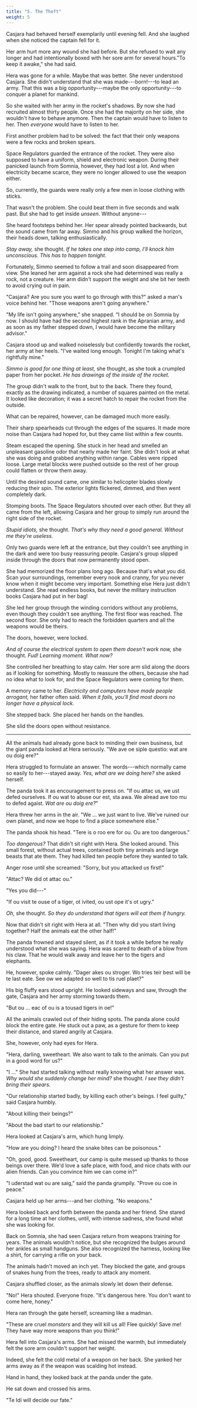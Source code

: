 ```yaml
---
title: "5. The Theft"
weight: 5
---
```


Casjara had behaved herself exemplarily until evening fell. And she laughed when she noticed the captain fell for it.

Her arm hurt more any wound she had before. But she refused to wait any longer and had intentionally boxed with her sore arm for several hours."To keep it awake," she had said.

Hera was gone for a while. Maybe that was better. She never understood Casjara. She didn't understand that she was made---born!---to lead an army. That this was a big opportunity---maybe the only opportunity---to conquer a planet for mankind.

So she waited with her army in the rocket's shadows. By now she had recruited almost thirty people. Once she had the majority on her side, she wouldn't have to behave anymore. Then the captain would have to listen to her. Then _everyone_ would have to listen to her. 

First another problem had to be solved: the fact that their only weapons were a few rocks and broken spears.

Space Regulators guarded the entrance of the rocket. They were also supposed to have a uniform, shield and electronic weapon. During their panicked launch from Somnia, however, they had lost a lot. And when electricity became scarce, they were no longer allowed to use the weapon either.

So, currently, the guards were really only a few men in loose clothing with sticks.

That wasn't the problem. She could beat them in five seconds and walk past. But she had to get inside _unseen_. Without anyone---

She heard footsteps behind her. Her spear already pointed backwards, but the sound came from far away. Simmo and his group walked the horizon, their heads down, talking enthusiastically. 

_Stay away,_ she thought. _If he takes one step into camp, I'll knock him unconscious. This has to happen tonight._

Fortunately, Simmo seemed to follow a trail and soon disappeared from view. She leaned her arm against a rock she had determined was really a rock, not a creature. Her arm didn't support the weight and she bit her teeth to avoid crying out in pain.

"Casjara? Are you sure you want to go through with this?" asked a man's voice behind her. "Those weapons aren't going anywhere."

"My life isn't going anywhere," she snapped. "I should be on Somnia by now. I should have had the second highest rank in the Apranian army, and as soon as my father stepped down, I would have become the military advisor." 

Casjara stood up and walked noiselessly but confidently towards the rocket, her army at her heels. "I've waited long enough. Tonight I'm taking what's rightfully mine."

_Simmo is good for one thing at least,_ she thought, as she took a crumpled paper from her pocket. _He has drawings of the inside of the rocket._

The group didn't walk to the front, but to the back. There they found, exactly as the drawing indicated, a number of squares painted on the metal. It looked like decoration; it was a secret hatch to repair the rocket from the outside.

What can be repaired, however, can be damaged much more easily.

Their sharp spearheads cut through the edges of the squares. It made more noise than Casjara had hoped for, but they came liist within a few counts. 

Steam escaped the opening. She stuck in her head and smelled an unpleasant gasoline odor that nearly made her faint. She didn't look at what she was doing and grabbed anything within range. Cables were ripped loose. Large metal blocks were pushed outside so the rest of her group could flatten or throw them away.

Until the desired sound came, one similar to helicopter blades slowly reducing their spin. The exterior lights flickered, dimmed, and then went completely dark. 

Stomping boots. The Space Regulators shouted over each other. But they all came from the left, allowing Casjara and her group to simply run around the right side of the rocket.

_Stupid idiots,_ she thought. _That's why they need a good general. Without me they're useless._ 

Only two guards were left at the entrance, but they couldn't see anything in the dark and were too busy reassuring people. Casjara's group slipped inside through the doors that now permanently stood open.

She had memorized the floor plans long ago. Because that's what you did. Scan your surroundings, remember every nook and cranny, for you never know when it might become very important. Something else Hera just didn't understand. She read endless books, but never the military instruction books Casjara had put in her bag!

She led her group through the winding corridors without any problems, even though they couldn't see anything. The first floor was reached. The second floor. She only had to reach the forbidden quarters and all the weapons would be theirs.

The doors, however, were locked.

_And of course the electrical system to open them doesn't work now,_ she thought. _Fud! Learning moment. What now?_

She controlled her breathing to stay calm. Her sore arm slid along the doors as if looking for something. Mostly to reassure the others, because she had no idea what to look for, and the Space Regulators were coming for them.

A memory came to her. _Electricity and computers have made people arrogant,_ her father often said. _When it fails, you'll find most doors no longer have a physical lock._

She stepped back. She placed her hands on the handles. 

She slid the doors open without resistance.

___

All the animals had already gone back to minding their own business, but the giant panda looked at Hera seriously. "We ave oe siple questio: wat are ou doig ere?"

Hera struggled to formulate an answer. The words---which normally came so easily to her---stayed away. _Yes, what are we doing here?_ she asked herself.

The panda took it as encouragement to press on. "If ou attac us, we ust defed ourselves. If ou wat to abuse our est, sta awa. We alread ave too mu to defed agaist. _Wat are ou doig ere?_"

Hera threw her arms in the air. "We ... we just want to live. We've ruined our own planet, and now we hope to find a place somewhere else."

The panda shook his head. "Tere is o roo ere for ou. Ou are too dangerous."

_Too dangerous?_ That didn't sit right with Hera. She looked around. This small forest, without actual trees, contained both tiny animals and large beasts that ate them. They had killed ten people before they wanted to talk. 

Anger rose until she screamed: "Sorry, but you attacked _us_ first!"

"Attac? We did ot attac ou."

"Yes you did---"

"If ou visit te ouse of a tiger, ot ivited, ou ust ope it's ot ugry."

_Oh,_ she thought. _So they do understand that tigers will eat them if hungry._ 

Now that didn't sit right with Hera at all. "Then why did you start living together? Half the animals eat the other half!"

The panda frowned and stayed silent, as if it took a while before he really understood what she was saying. Hera was scared to death of a blow from his claw. That he would walk away and leave her to the tigers and elephants.

He, however, spoke calmly. "Dager akes ou stroger. Wo tries teir best will be te last eate. See ow we adapted so well to tis ruel plaet?"

His big fluffy ears stood upright. He looked sideways and saw, through the gate, Casjara and her army storming towards them. 

"But ou ... eac of ou is a tousad tigers in oe!"

All the animals crawled out of their hiding spots. The panda alone could block the entire gate. He stuck out a paw, as a gesture for them to keep their distance, and stared angrily at Casjara. 

She, however, only had eyes for Hera.

"Hera, darling, sweetheart. We also want to talk to the animals. Can you put in a good word for us?"

"I ..." She had started talking without really knowing what her answer was. _Why would she suddenly change her mind?_ she thought. _I see they didn't bring their spears._

"Our relationship started badly, by killing each other's beings. I feel guilty," said Casjara humbly.

"About killing their beings?"

"About the bad start to our relationship."

Hera looked at Casjara's arm, which hung limply. 

"How are you doing? I heard the snake bites can be poisonous."

"Oh, good, good. Sweetheart, our camp is quite messed up thanks to those beings over there. We'd love a safe place, with food, and nice chats with our alien friends. Can you convince him we can come in?"

"I uderstad wat ou are saig," said the panda grumpily. "Prove ou coe in peace."

Casjara held up her arms---and her clothing. "No weapons."

Hera looked back and forth between the panda and her friend. She stared for a long time at her clothes, until, with intense sadness, she found what she was looking for. 

Back on Somnia, she had seen Casjara return from weapons training for years. The animals wouldn't notice, but she recognized the bulges around her ankles as small handguns. She also recognized the harness, looking like a shirt, for carrying a rifle on your back.

The animals hadn't moved an inch yet. They blocked the gate, and groups of snakes hung from the trees, ready to attack any moment. 

Casjara shuffled closer, as the animals slowly let down their defense.

"No!" Hera shouted. Everyone froze. "It's dangerous here. You don't want to come here, honey."

Hera ran through the gate herself, screaming like a madman. 

"These are cruel _monsters_ and they will kill us all! Flee quickly! Save me! They have way more weapons than you think!"

Hera fell into Casjara's arms. She had missed the warmth, but immediately felt the sore arm couldn't support her weight. 

Indeed, she felt the cold metal of a weapon on her back. She yanked her arms away as if the weapon was scalding hot instead.

Hand in hand, they looked back at the panda under the gate.

He sat down and crossed his arms. 

"Te Idi will decide our fate."
